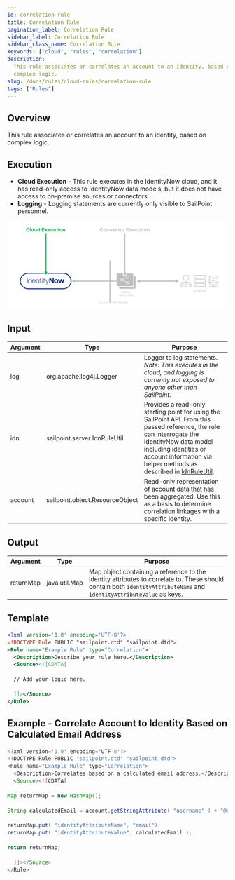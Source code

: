 ```yaml
---
id: correlation-rule
title: Correlation Rule
pagination_label: Correlation Rule
sidebar_label: Correlation Rule
sidebar_class_name: Correlation Rule
keywords: ["cloud", "rules", "correlation"]
description:
  This rule associates or correlates an account to an identity, based on
  complex logic.
slug: /docs/rules/cloud-rules/correlation-rule
tags: ["Rules"]
---
```


## Overview

This rule associates or correlates an account to an identity, based on complex logic.

## Execution

- **Cloud Execution** - This rule executes in the IdentityNow cloud, and it has
  read-only access to IdentityNow data models, but it does not have access to
  on-premise sources or connectors.
- **Logging** - Logging statements are currently only visible to SailPoint
  personnel.

![Rule Execution](../img/cloud_execution.png)

## Input

| Argument | Type                            | Purpose                                                                                                                                                                                                                                                                |
| -------- | ------------------------------- | ---------------------------------------------------------------------------------------------------------------------------------------------------------------------------------------------------------------------------------------------------------------------- |
| log      | org.apache.log4j.Logger         | Logger to log statements. _Note: This executes in the cloud, and logging is currently not exposed to anyone other than SailPoint._                                                                                                                                    |
| idn      | sailpoint.server.IdnRuleUtil    | Provides a read-only starting point for using the SailPoint API. From this passed reference, the rule can interrogate the IdentityNow data model including identities or account information via helper methods as described in [IdnRuleUtil](../idn_rule_utility.md). |
| account  | sailpoint.object.ResourceObject | Read-only representation of account data that has been aggregated. Use this as a basis to determine correlation linkages with a specific identity.                                                                                                              |

## Output

| Argument  | Type          | Purpose                                                                                                                                                                 |
| --------- | ------------- | ----------------------------------------------------------------------------------------------------------------------------------------------------------------------- |
| returnMap | java.util.Map | Map object containing a reference to the identity attributes to correlate to. These should contain both `identityAttributeName` and `identityAttributeValue` as keys. |

## Template

```xml
<?xml version='1.0' encoding='UTF-8'?>
<!DOCTYPE Rule PUBLIC "sailpoint.dtd" "sailpoint.dtd">
<Rule name="Example Rule" type="Correlation">
  <Description>Describe your rule here.</Description>
  <Source><![CDATA[

  // Add your logic here.

  ]]></Source>
</Rule>
```

## Example - Correlate Account to Identity Based on Calculated Email Address

```java
<?xml version='1.0' encoding='UTF-8'?>
<!DOCTYPE Rule PUBLIC "sailpoint.dtd" "sailpoint.dtd">
<Rule name="Example Rule" type="Correlation">
  <Description>Correlates based on a calculated email address.</Description>
  <Source><![CDATA[

Map returnMap = new HashMap();

String calculatedEmail = account.getStringAttribute( "username" ) + "@example.com";

returnMap.put( "identityAttributeName", "email");
returnMap.put( "identityAttributeValue", calculatedEmail );

return returnMap;

  ]]></Source>
</Rule>
```
